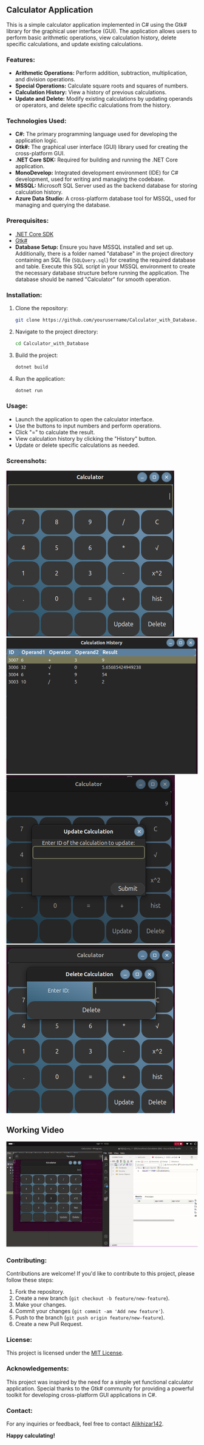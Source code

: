 ## Calculator Application

This is a simple calculator application implemented in C# using the Gtk# library for the graphical user interface (GUI). The application allows users to perform basic arithmetic operations, view calculation history, delete specific calculations, and update existing calculations.

### Features:

- **Arithmetic Operations:** Perform addition, subtraction, multiplication, and division operations.
- **Special Operations:** Calculate square roots and squares of numbers.
- **Calculation History:** View a history of previous calculations.
- **Update and Delete:** Modify existing calculations by updating operands or operators, and delete specific calculations from the history.

### Technologies Used:
- **C#:** The primary programming language used for developing the application logic.
- **Gtk#:** The graphical user interface (GUI) library used for creating the cross-platform GUI.
- **.NET Core SDK:** Required for building and running the .NET Core application.
- **MonoDevelop:** Integrated development environment (IDE) for C# development, used for writing and managing the codebase.
- **MSSQL:** Microsoft SQL Server used as the backend database for storing calculation history.
- **Azure Data Studio:** A cross-platform database tool for MSSQL, used for managing and querying the database.
### Prerequisites:
- [.NET Core SDK](https://dotnet.microsoft.com/download)
- [Gtk#](https://www.mono-project.com/download/stable/#download-lin)
- **Database Setup:** Ensure you have MSSQL installed and set up. Additionally, there is a folder named "database" in the project directory containing an SQL file (`SQLQuery.sql`) for creating the required database and table. Execute this SQL script in your MSSQL environment to create the necessary database structure before running the application. The database should be named "Calculator" for smooth operation.
### Installation:

1. Clone the repository:
   ```bash
   git clone https://github.com/yourusername/Calculator_with_Database.git
   ```
2. Navigate to the project directory:
   ```bash
   cd Calculator_with_Database
   ```
3. Build the project:
   ```bash
   dotnet build
   ```
4. Run the application:
   ```bash
   dotnet run
   ```

### Usage:

- Launch the application to open the calculator interface.
- Use the buttons to input numbers and perform operations.
- Click "=" to calculate the result.
- View calculation history by clicking the "History" button.
- Update or delete specific calculations as needed.

### Screenshots:

![Calculator App](/Screenshots/Calculator.png)
![History](/Screenshots/History.png)
![Update](/Screenshots/update.png)
![Delete](/Screenshots/Delete.png)

## Working Video
[![Demo Video](/Screenshots/gifi.gif)](/Screenshots/video.mp4)

### Contributing:

Contributions are welcome! If you'd like to contribute to this project, please follow these steps:

1. Fork the repository.
2. Create a new branch (`git checkout -b feature/new-feature`).
3. Make your changes.
4. Commit your changes (`git commit -am 'Add new feature'`).
5. Push to the branch (`git push origin feature/new-feature`).
6. Create a new Pull Request.

### License:

This project is licensed under the [MIT License](/LICENSE).

### Acknowledgements:

This project was inspired by the need for a simple yet functional calculator application. Special thanks to the Gtk# community for providing a powerful toolkit for developing cross-platform GUI applications in C#.

### Contact:

For any inquiries or feedback, feel free to contact [Alikhizar142](mailto:p229269@pwr.nu.edu.pk).

**Happy calculating!**
